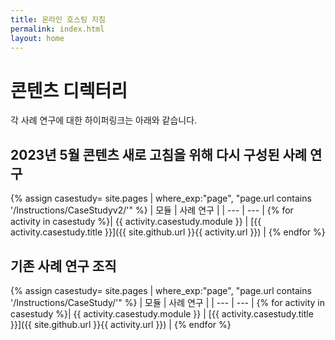 ```yaml
---
title: 온라인 호스팅 지침
permalink: index.html
layout: home
---
```


# 콘텐츠 디렉터리

각 사례 연구에 대한 하이퍼링크는 아래와 같습니다.


## 2023년 5월 콘텐츠 새로 고침을 위해 다시 구성된 사례 연구

{% assign casestudy= site.pages | where_exp:"page", "page.url contains '/Instructions/CaseStudyv2/'" %}
| 모듈 | 사례 연구 |
| --- | --- | 
{% for activity in casestudy  %}| {{ activity.casestudy.module }} | [{{ activity.casestudy.title }}]({{ site.github.url }}{{ activity.url }}) |
{% endfor %}


## 기존 사례 연구 조직

{% assign casestudy= site.pages | where_exp:"page", "page.url contains '/Instructions/CaseStudy/'" %}
| 모듈 | 사례 연구 |
| --- | --- | 
{% for activity in casestudy  %}| {{ activity.casestudy.module }} | [{{ activity.casestudy.title }}]({{ site.github.url }}{{ activity.url }}) |
{% endfor %}